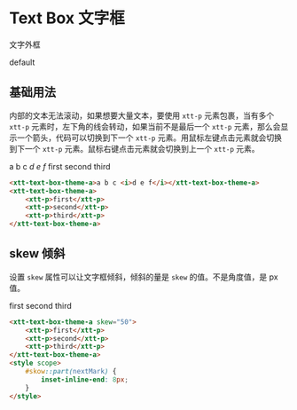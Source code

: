 <script setup>
import { onMounted, onUnmounted } from 'vue'
import "./css/com.css"
import GUI from "lil-gui";

let gui;

onMounted(async () => {
	await Promise.all([
		import("../../dist/xtt-text-box-theme-a.js"),
	])

	const operate = document.getElementById("operate");

	gui = new GUI({
		container: document.querySelector(".operate-wrapper")
	});

	const obj = {
		content: "default",
		color: "#00bfff",
		skew: 0
	};

	gui.add(obj, "content").onChange((value) => {
		operate.textContent = value;
	});

	gui.addColor(obj, "color").onChange((value) => {
		operate.style.setProperty("--text-box-color", value);
	});
	
	gui.add(obj, "skew", 0, 100).onChange((value) => {
		operate.skew = value;
	});

});

onUnmounted(() => {
	gui.destroy();
});
</script>

<style scope>
	#skow::part(nextMark) {
		inset-inline-end: 8px;
	}
</style>

# Text Box 文字框

文字外框

<section class="operate-wrapper">
	<div class="operate-content">
		<xtt-text-box-theme-a id="operate">default</xtt-text-box-theme-a>
	</div>
</section>

## 基础用法

内部的文本无法滚动，如果想要大量文本，要使用 `xtt-p` 元素包裹，当有多个 `xtt-p` 元素时，左下角的线会转动，如果当前不是最后一个 `xtt-p` 元素，那么会显示一个箭头，代码可以切换到下一个 `xtt-p` 元素。用鼠标左键点击元素就会切换到下一个 `xtt-p` 元素。鼠标右键点击元素就会切换到上一个 `xtt-p` 元素。

<section class="wrap">
	<xtt-text-box-theme-a>a b c <i>d e f</i></xtt-text-box-theme-a>
	<xtt-text-box-theme-a>
		<xtt-p>first</xtt-p>
		<xtt-p>second</xtt-p>
		<xtt-p>third</xtt-p>
	</xtt-text-box-theme-a>
</section>

```html
<xtt-text-box-theme-a>a b c <i>d e f</i></xtt-text-box-theme-a>
<xtt-text-box-theme-a>
	<xtt-p>first</xtt-p>
	<xtt-p>second</xtt-p>
	<xtt-p>third</xtt-p>
</xtt-text-box-theme-a>
```

## skew 倾斜

设置 `skew` 属性可以让文字框倾斜，倾斜的量是 `skew` 的值。不是角度值，是 px 值。

<section class="wrap">
	<xtt-text-box-theme-a id="skow" skew="50">
		<xtt-p>first</xtt-p>
		<xtt-p>second</xtt-p>
		<xtt-p>third</xtt-p>
	</xtt-text-box-theme-a>

</section>

```html
<xtt-text-box-theme-a skew="50">
	<xtt-p>first</xtt-p>
	<xtt-p>second</xtt-p>
	<xtt-p>third</xtt-p>
</xtt-text-box-theme-a>
<style scope>
	#skow::part(nextMark) {
		inset-inline-end: 8px;
	}
</style>
```
